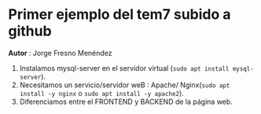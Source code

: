 # Primer ejemplo del tem7 subido a github

**Autor** : Jorge Fresno Menéndez

1. Instalamos mysql-server en el servidor virtual (`sudo apt install mysql-server`).
2. Necesitamos un servicio/servidor weB : Apache/ Nginx(`sudo apt install -y nginx` o `sudo apt install -y apache2`).
3. Diferenciamos entre el FRONTEND y BACKEND de la página web.